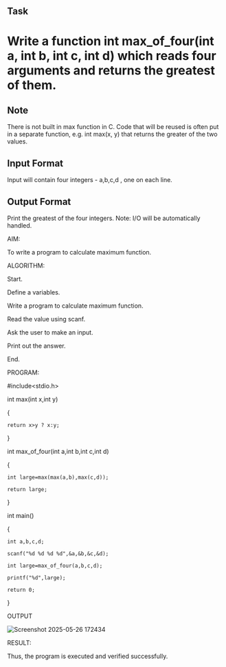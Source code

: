 
## Task

# Write a function int max_of_four(int a, int b, int c, int d) which reads four arguments and returns the greatest of them.

## Note

There is not built in max function in C. Code that will be reused is often put in a separate function, e.g. int max(x, y) that returns the greater of the two values.

## Input Format

Input will contain four integers - a,b,c,d , one on each line.

## Output Format

Print the greatest of the four integers.
Note: I/O will be automatically handled.

AIM:

To write a program to calculate maximum function.

ALGORITHM:

Start.

Define a variables.

Write a program to calculate maximum function.

Read the value using scanf.

Ask the user to make an input.

Print out the answer.

End.

PROGRAM:


#include<stdio.h>

int max(int x,int y)

{

    return x>y ? x:y;
}


int max_of_four(int a,int b,int c,int d)

{

    int large=max(max(a,b),max(c,d));
    
    return large;
}

int main()

{

    int a,b,c,d;
    
    scanf("%d %d %d %d",&a,&b,&c,&d);
    
    int large=max_of_four(a,b,c,d);
    
    printf("%d",large);
    
    return 0;
}


OUTPUT

![Screenshot 2025-05-26 172434](https://github.com/user-attachments/assets/a96afc57-1735-48c8-9c92-4ce731c8cb5e)

RESULT:

Thus, the program is executed and verified successfully.
